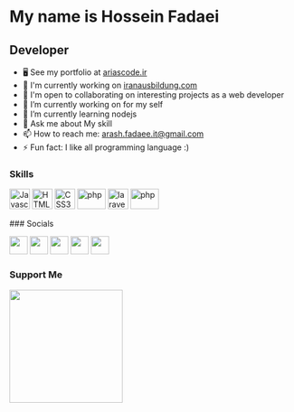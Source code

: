 My name is Hossein Fadaei
===============================

Developer
-----------------------------

*   🖥️  See my portfolio at [ariascode.ir](https://ariascode.ir/our_team/arash-fadaee)
*   🚀  I'm currently working on [iranausbildung.com](https://iranausbildung.com)
*   🤝  I'm open to collaborating on interesting projects as a web developer
*   🔭 I’m currently working on for my self
*   🌱 I’m currently learning nodejs
*   💬 Ask me about My skill
*   📫 How to reach me: arash.fadaee.it@gmail.com
*   ⚡ Fun fact: I like all programming language :)

### Skills
<p align="left">
<a href="https://developer.mozilla.org/en-US/docs/Web/JavaScript" target="_blank" rel="noreferrer"><img src="https://raw.githubusercontent.com/danielcranney/readme-generator/main/public/icons/skills/javascript-colored.svg" width="36" height="36" alt="Javascript" /></a>
  <a href="https://developer.mozilla.org/en-US/docs/Glossary/HTML5" target="_blank" rel="noreferrer"><img src="https://raw.githubusercontent.com/danielcranney/readme-generator/main/public/icons/skills/html5-colored.svg" width="36" height="36" alt="HTML5" /></a>
    <a href="https://developer.mozilla.org/en-US/docs/Web/CSS" target="_blank" rel="noreferrer"><img src="https://raw.githubusercontent.com/danielcranney/readme-generator/main/public/icons/skills/css3-colored.svg" width="36" height="36" alt="CSS3" /></a>
  <a href="https://www.php.net" target="_blank" rel="noreferrer"><img src="https://upload.wikimedia.org/wikipedia/commons/thumb/2/27/PHP-logo.svg/711px-PHP-logo.svg.png?20180502235434" width="50" height="36" alt="php" /></a>
  <a href="https://laravel.com/" target="_blank" rel="noreferrer"><img src="https://laravel.com/img/logomark.min.svg" width="36" height="36" alt="laravel" /></a>
<a href="https://wordpress.org" target="_blank" rel="noreferrer"><img src="https://s.w.org/style/images/about/WordPress-logotype-wmark.png" width="50" height="36" alt="php" /></a>
</p>
### Socials
                  
<p align="left">
    <a href="https://www.instagram.com/arashfadaee.web" target="_blank" rel="noreferrer"><img src="https://raw.githubusercontent.com/danielcranney/readme-generator/main/public/icons/socials/instagram.svg" width="32" height="32" /></a>
<a href="https://github.com/ARASHFADAEE" target="_blank" rel="noreferrer"><img src="https://raw.githubusercontent.com/danielcranney/readme-generator/main/public/icons/socials/github-dark.svg" width="32" height="32" /></a>
  <a href="https://hosseindev.ir" target="_blank" rel="noreferrer"><img src="https://raw.githubusercontent.com/danielcranney/readme-generator/main/public/icons/socials/hashnode.svg" width="32" height="32" /></a>
  <a href="https://www.linkedin.com/in/hossein-fadaei-617b05223/" target="_blank" rel="noreferrer"><img src="https://raw.githubusercontent.com/danielcranney/readme-generator/main/public/icons/socials/linkedin.svg" width="32" height="32" /></a>
  <a href="https://www.twitter.com/arbitgan" target="_blank" rel="noreferrer"><img src="https://raw.githubusercontent.com/danielcranney/readme-generator/main/public/icons/socials/twitter.svg" width="32" height="32" /></a></p>

### Support Me
<a href="https://www.buymeacoffee.com/hoseinfd205"><img src="https://cdn.buymeacoffee.com/buttons/v2/default-yellow.png" width="200" /></a>
